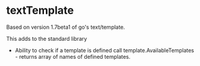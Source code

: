 textTemplate
============

Based on version 1.7beta1 of go's text/template.

This adds to the standard library

* Ability to check if a template is defined call template.AvailableTemplates - returns array of names of defined templates.




